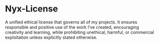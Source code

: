 # Nyx-License
A unified ethical license that governs all of my projects. It ensures responsible and positive use of the work I’ve created, encouraging creativity and learning, while prohibiting unethical, harmful, or commercial exploitation unless explicitly stated otherwise.
